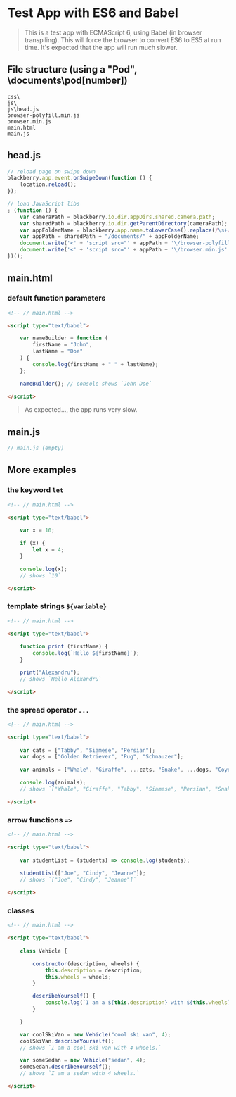 # Test App with ES6 and Babel

> This is a test app with ECMAScript 6, using Babel (in browser transpiling). This will force the browser to convert ES6 to ES5 at run time. It's expected that the app will run much slower.

## File structure (using a "Pod", \documents\pod[number])
``` 
css\
js\
js\head.js
browser-polyfill.min.js
browser.min.js
main.html
main.js

```

## head.js
``` js
// reload page on swipe down
blackberry.app.event.onSwipeDown(function () {
    location.reload();
});

// load JavaScript libs
; (function () {
    var cameraPath = blackberry.io.dir.appDirs.shared.camera.path;
    var sharedPath = blackberry.io.dir.getParentDirectory(cameraPath);
    var appFolderName = blackberry.app.name.toLowerCase().replace(/\s+/g, "");
    var appPath = sharedPath + "/documents/" + appFolderName;
    document.write('<' + 'script src="' + appPath + '\/browser-polyfill.min.js' + '" type="text\/javascript"><' + '\/script>');
    document.write('<' + 'script src="' + appPath + '\/browser.min.js' + '" type="text\/javascript"><' + '\/script>');
})();

```

## main.html

### default function parameters
``` html
<!-- // main.html -->

<script type="text/babel">

    var nameBuilder = function (
        firstName = "John", 
        lastName = "Doe"
    ) { 
        console.log(firstName + " " + lastName); 
    };

    nameBuilder(); // console shows `John Doe`

</script>

```
> As expected..., the app runs very slow.

## main.js
``` js
// main.js (empty)

```

## More examples

### the keyword `let`

``` html
<!-- // main.html -->

<script type="text/babel">
    
    var x = 10;

    if (x) {
        let x = 4;
    }

    console.log(x); 
    // shows `10`

</script>

```

### template strings `${variable}`
``` html
<!-- // main.html -->

<script type="text/babel">
    
    function print (firstName) {
        console.log(`Hello ${firstName}`);
    }

    print("Alexandru"); 
    // shows `Hello Alexandru`

</script>

```

### the spread operator `...`
``` html
<!-- // main.html -->

<script type="text/babel">
    
    var cats = ["Tabby", "Siamese", "Persian"];
    var dogs = ["Golden Retriever", "Pug", "Schnauzer"];
    
    var animals = ["Whale", "Giraffe", ...cats, "Snake", ...dogs, "Coyote"];

    console.log(animals);
    // shows `["Whale", "Giraffe", "Tabby", "Siamese", "Persian", "Snake", "Golden Retriever", "Pug", "Schnauzer", "Coyote"]`

</script>

```

### arrow functions `=>`
``` html
<!-- // main.html -->

<script type="text/babel">
    
    var studentList = (students) => console.log(students);
    
    studentList(["Joe", "Cindy", "Jeanne"]); 
    // shows `["Joe", "Cindy", "Jeanne"]`

</script>

```

### classes
``` html
<!-- // main.html -->

<script type="text/babel">
    
    class Vehicle {

        constructor(description, wheels) {
            this.description = description;
            this.wheels = wheels;
        }

        describeYourself() {
            console.log(`I am a ${this.description} with ${this.wheels} wheels.`);
        }

    }

    var coolSkiVan = new Vehicle("cool ski van", 4);
    coolSkiVan.describeYourself();
    // shows `I am a cool ski van with 4 wheels.`

    var someSedan = new Vehicle("sedan", 4);
    someSedan.describeYourself();
    // shows `I am a sedan with 4 wheels.`

</script>

```



